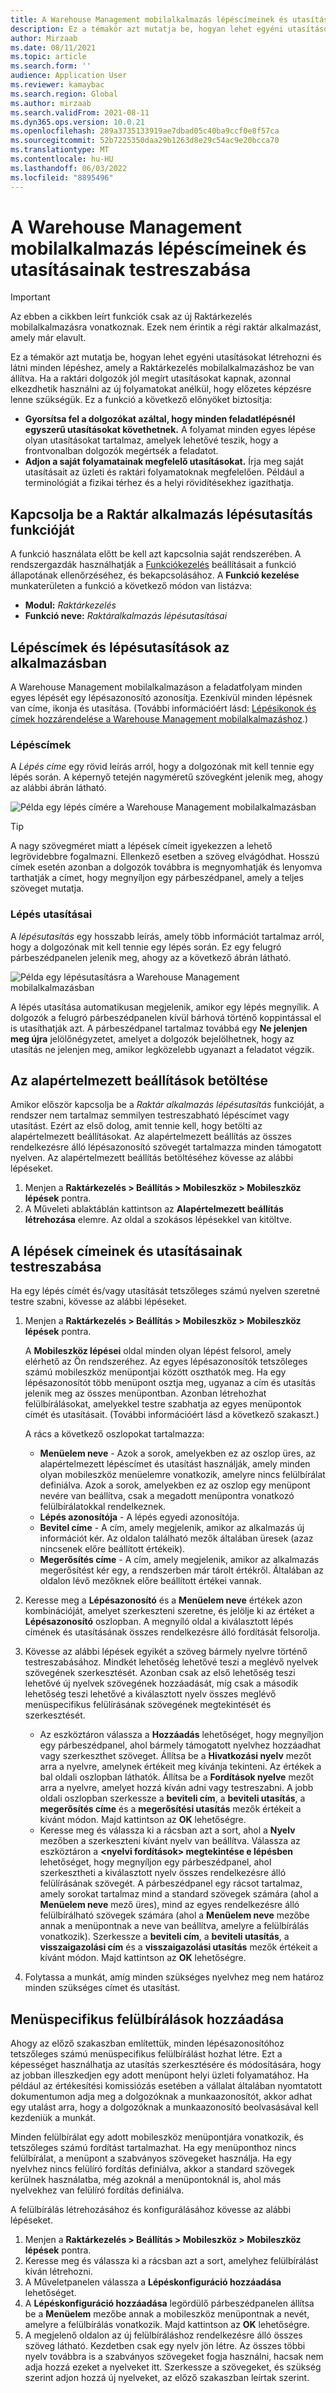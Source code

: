 ```yaml
---
title: A Warehouse Management mobilalkalmazás lépéscímeinek és utasításainak testreszabása
description: Ez a témakör azt mutatja be, hogyan lehet egyéni utasításokat létrehozni és látni minden egyes lépéshez, amely a Raktárkezelés mobilalkalmazáshoz van beállítva.
author: Mirzaab
ms.date: 08/11/2021
ms.topic: article
ms.search.form: ''
audience: Application User
ms.reviewer: kamaybac
ms.search.region: Global
ms.author: mirzaab
ms.search.validFrom: 2021-08-11
ms.dyn365.ops.version: 10.0.21
ms.openlocfilehash: 289a3735133919ae7dbad05c40ba9ccf0e8f57ca
ms.sourcegitcommit: 52b7225350daa29b1263d8e29c54ac9e20bcca70
ms.translationtype: MT
ms.contentlocale: hu-HU
ms.lasthandoff: 06/03/2022
ms.locfileid: "8895496"
---
```

# <a name="customize-step-titles-and-instructions-for-the-warehouse-management-mobile-app"></a>A Warehouse Management mobilalkalmazás lépéscímeinek és utasításainak testreszabása

> [!IMPORTANT]
> Az ebben a cikkben leírt funkciók csak az új Raktárkezelés mobilalkalmazásra vonatkoznak. Ezek nem érintik a régi raktár alkalmazást, amely már elavult.

Ez a témakör azt mutatja be, hogyan lehet egyéni utasításokat létrehozni és látni minden lépéshez, amely a Raktárkezelés mobilalkalmazáshoz be van állítva. Ha a raktári dolgozók jól megírt utasításokat kapnak, azonnal elkezdhetik használni az új folyamatokat anélkül, hogy előzetes képzésre lenne szükségük. Ez a funkció a következő előnyöket biztosítja:

- **Gyorsítsa fel a dolgozókat azáltal, hogy minden feladatlépésnél egyszerű utasításokat követhetnek.** A folyamat minden egyes lépése olyan utasításokat tartalmaz, amelyek lehetővé teszik, hogy a frontvonalban dolgozók megértsék a feladatot.
- **Adjon a saját folyamatainak megfelelő utasításokat.** Írja meg saját utasításait az üzleti és raktári folyamatoknak megfelelően. Például a terminológiát a fizikai térhez és a helyi rövidítésekhez igazíthatja.

## <a name="turn-on-the-warehouse-app-step-instructions-feature"></a>Kapcsolja be a Raktár alkalmazás lépésutasítás funkcióját

A funkció használata előtt be kell azt kapcsolnia saját rendszerében. A rendszergazdák használhatják a [Funkciókezelés](../../fin-ops-core/fin-ops/get-started/feature-management/feature-management-overview.md) beállításait a funkció állapotának ellenőrzéséhez, és bekapcsolásához. A **Funkció kezelése** munkaterületen a funkció a következő módon van listázva:

- **Modul:** *Raktárkezelés*
- **Funkció neve:** *Raktáralkalmazás lépésutasításai*

## <a name="step-titles-and-step-instructions-in-the-app"></a>Lépéscímek és lépésutasítások az alkalmazásban

A Warehouse Management mobilalkalmazáson a feladatfolyam minden egyes lépését egy lépésazonosító azonosítja. Ezenkívül minden lépésnek van címe, ikonja és utasítása. (További információért lásd: [Lépésikonok és címek hozzárendelése a Warehouse Management mobilalkalmazáshoz](step-icons-titles.md).)

### <a name="step-titles"></a>Lépéscímek

A *Lépés címe* egy rövid leírás arról, hogy a dolgozónak mit kell tennie egy lépés során. A képernyő tetején nagyméretű szövegként jelenik meg, ahogy az alábbi ábrán látható.

![Példa egy lépés címére a Warehouse Management mobilalkalmazásban](media/wma-step-title.png "Példa egy lépés címére a Warehouse Management mobilalkalmazásban")

> [!TIP]
> A nagy szövegméret miatt a lépések címeit igyekezzen a lehető legrövidebbre fogalmazni. Ellenkező esetben a szöveg elvágódhat. Hosszú címek esetén azonban a dolgozók továbbra is megnyomhatják és lenyomva tarthatják a címet, hogy megnyíljon egy párbeszédpanel, amely a teljes szöveget mutatja.

### <a name="step-instructions"></a>Lépés utasításai

A *lépésutasítás* egy hosszabb leírás, amely több információt tartalmaz arról, hogy a dolgozónak mit kell tennie egy lépés során. Ez egy felugró párbeszédpanelen jelenik meg, ahogy az a következő ábrán látható.

![Példa egy lépésutasításra a Warehouse Management mobilalkalmazásban](media/wma-step-instructions.png "Példa egy lépésutasításra a Warehouse Management mobilalkalmazásban")

A lépés utasítása automatikusan megjelenik, amikor egy lépés megnyílik. A dolgozók a felugró párbeszédpanelen kívül bárhová történő koppintással el is utasíthatják azt. A párbeszédpanel tartalmaz továbbá egy **Ne jelenjen meg újra** jelölőnégyzetet, amelyet a dolgozók bejelölhetnek, hogy az utasítás ne jelenjen meg, amikor legközelebb ugyanazt a feladatot végzik.

## <a name="load-the-default-setup"></a>Az alapértelmezett beállítások betöltése

Amikor először kapcsolja be a *Raktár alkalmazás lépésutasítás* funkcióját, a rendszer nem tartalmaz semmilyen testreszabható lépéscímet vagy utasítást. Ezért az első dolog, amit tennie kell, hogy betölti az alapértelmezett beállításokat. Az alapértelmezett beállítás az összes rendelkezésre álló lépésazonosító szövegét tartalmazza minden támogatott nyelven. Az alapértelmezett beállítás betöltéséhez kövesse az alábbi lépéseket.

1. Menjen a **Raktárkezelés \> Beállítás \> Mobileszköz \> Mobileszköz lépések** pontra.
1. A Műveleti ablaktáblán kattintson az **Alapértelmezett beállítás létrehozása** elemre. Az oldal a szokásos lépésekkel van kitöltve.

## <a name="customize-step-titles-and-instructions"></a>A lépések címeinek és utasításainak testreszabása

Ha egy lépés címét és/vagy utasítását tetszőleges számú nyelven szeretné testre szabni, kövesse az alábbi lépéseket.

1. Menjen a **Raktárkezelés \> Beállítás \> Mobileszköz \> Mobileszköz lépések** pontra.

    A **Mobileszköz lépései** oldal minden olyan lépést felsorol, amely elérhető az Ön rendszeréhez. Az egyes lépésazonosítók tetszőleges számú mobileszköz menüpontjai között oszthatók meg. Ha egy lépésazonosítót több menüpont osztja meg, ugyanaz a cím és utasítás jelenik meg az összes menüpontban. Azonban létrehozhat felülbírálásokat, amelyekkel testre szabhatja az egyes menüpontok címét és utasításait. (További információért lásd a következő szakaszt.)

    A rács a következő oszlopokat tartalmazza:

    - **Menüelem neve** - Azok a sorok, amelyekben ez az oszlop üres, az alapértelmezett lépéscímet és utasítást használják, amely minden olyan mobileszköz menüelemre vonatkozik, amelyre nincs felülbírálat definiálva. Azok a sorok, amelyekben ez az oszlop egy menüpont nevére van beállítva, csak a megadott menüpontra vonatkozó felülbírálatokkal rendelkeznek.
    - **Lépés azonosítója** - A lépés egyedi azonosítója.
    - **Bevitel címe** - A cím, amely megjelenik, amikor az alkalmazás új információt kér. Az oldalon található mezők általában üresek (azaz nincsenek előre beállított értékeik).
    - **Megerősítés címe** - A cím, amely megjelenik, amikor az alkalmazás megerősítést kér egy, a rendszerben már tárolt értékről. Általában az oldalon lévő mezőknek előre beállított értékei vannak.

1. Keresse meg a **Lépésazonosító** és a **Menüelem neve** értékek azon kombinációját, amelyet szerkeszteni szeretne, és jelölje ki az értéket a **Lépésazonosító** oszlopban. A megnyíló oldal a kiválasztott lépés címének és utasításának összes rendelkezésre álló fordítását felsorolja.
1. Kövesse az alábbi lépések egyikét a szöveg bármely nyelvre történő testreszabásához. Mindkét lehetőség lehetővé teszi a meglévő nyelvek szövegének szerkesztését. Azonban csak az első lehetőség teszi lehetővé új nyelvek szövegének hozzáadását, míg csak a második lehetőség teszi lehetővé a kiválasztott nyelv összes meglévő menüspecifikus felülírásának szövegének megtekintését és szerkesztését.

    - Az eszköztáron válassza a **Hozzáadás** lehetőséget, hogy megnyíljon egy párbeszédpanel, ahol bármely támogatott nyelvhez hozzáadhat vagy szerkeszthet szöveget. Állítsa be a **Hivatkozási nyelv** mezőt arra a nyelvre, amelynek értékeit meg kívánja tekinteni. Az értékek a bal oldali oszlopban láthatók. Állítsa be a **Fordítások nyelve** mezőt arra a nyelvre, amelyet hozzá kíván adni vagy testreszabni. A jobb oldali oszlopban szerkessze a **beviteli cím**, a **beviteli utasítás**, a **megerősítés címe** és a **megerősítési utasítás** mezők értékeit a kívánt módon. Majd kattintson az **OK** lehetőségre.
    - Keresse meg és válassza ki a rácsban azt a sort, ahol a **Nyelv** mezőben a szerkeszteni kívánt nyelv van beállítva. Válassza az eszköztáron a **&lt;nyelvi fordítások&gt; megtekintése e lépésben** lehetőséget, hogy megnyíljon egy párbeszédpanel, ahol szerkesztheti a kiválasztott nyelv összes rendelkezésre álló felülírásának szövegét. A párbeszédpanel egy rácsot tartalmaz, amely sorokat tartalmaz mind a standard szövegek számára (ahol a **Menüelem neve** mező üres), mind az egyes rendelkezésre álló felülbírálható szövegek számára (ahol a **Menüelem neve** mezőbe annak a menüpontnak a neve van beállítva, amelyre a felülbírálás vonatkozik). Szerkessze a **beviteli cím**, a **beviteli utasítás**, a **visszaigazolási cím** és a **visszaigazolási utasítás** mezők értékeit a kívánt módon. Majd kattintson az **OK** lehetőségre.

1. Folytassa a munkát, amíg minden szükséges nyelvhez meg nem határoz minden szükséges címet és utasítást.

## <a name="add-menu-specific-overrides"></a>Menüspecifikus felülbírálások hozzáadása

Ahogy az előző szakaszban említettük, minden lépésazonosítóhoz tetszőleges számú menüspecifikus felülbírálást hozhat létre. Ezt a képességet használhatja az utasítás szerkesztésére és módosítására, hogy az jobban illeszkedjen egy adott menüpont helyi üzleti folyamatához. Ha például az értékesítési komissiózás esetében a vállalat általában nyomtatott dokumentumon adja meg a dolgozóknak a munkaazonosítót, akkor adhat egy utalást arra, hogy a dolgozóknak a munkaazonosító beolvasásával kell kezdeniük a munkát.

Minden felülbírálat egy adott mobileszköz menüpontjára vonatkozik, és tetszőleges számú fordítást tartalmazhat. Ha egy menüponthoz nincs felülbírálat, a menüpont a szabványos szövegeket használja. Ha egy nyelvhez nincs felülíró fordítás definiálva, akkor a standard szövegek kerülnek használatba, még azoknál a menüpontoknál is, ahol más nyelvekhez van felülíró fordítás definiálva.

A felülbírálás létrehozásához és konfigurálásához kövesse az alábbi lépéseket.

1. Menjen a **Raktárkezelés \> Beállítás \> Mobileszköz \> Mobileszköz lépések** pontra.
1. Keresse meg és válassza ki a rácsban azt a sort, amelyhez felülbírálást kíván létrehozni.
1. A Műveletpanelen válassza a **Lépéskonfiguráció hozzáadása** lehetőséget.
1. A **Lépéskonfiguráció hozzáadása** legördülő párbeszédpanelen állítsa be a **Menüelem** mezőbe annak a mobileszköz menüpontnak a nevét, amelyre a felülbírálás vonatkozik. Majd kattintson az **OK** lehetőségre.
1. A megjelenő oldalon az új felülbíráláshoz rendelkezésre álló összes szöveg látható. Kezdetben csak egy nyelv jön létre. Az összes többi nyelv továbbra is a szabványos szövegeket fogja használni, hacsak nem adja hozzá ezeket a nyelveket itt. Szerkessze a szövegeket, és szükség szerint adjon hozzá új nyelveket, az előző szakaszban leírtak szerint.
